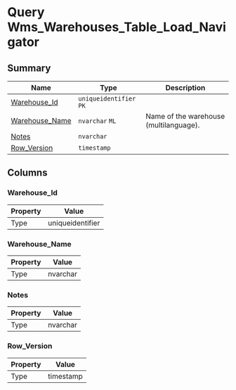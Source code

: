 # Query Wms_Warehouses_Table_Load_Navigator


## Summary

| Name | Type | Description |
| - | - | --- |
|[Warehouse_Id](#warehouse_id)|`uniqueidentifier` `PK`||
|[Warehouse_Name](#warehouse_name)|`nvarchar` `ML`|Name of the warehouse (multilanguage).|
|[Notes](#notes)|`nvarchar` ||
|[Row_Version](#row_version)|`timestamp` ||

## Columns

### Warehouse_Id

| Property | Value |
| - | - |
|Type|uniqueidentifier|

### Warehouse_Name

| Property | Value |
| - | - |
|Type|nvarchar|

### Notes

| Property | Value |
| - | - |
|Type|nvarchar|

### Row_Version

| Property | Value |
| - | - |
|Type|timestamp|


